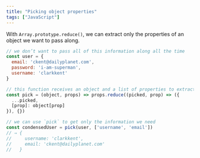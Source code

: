 ```yaml
---
title: "Picking object properties"
tags: ["JavaScript"]
---
```

With `Array.prototype.reduce()`, we can extract only the properties of an object we want to pass along.

```js
// we don’t want to pass all of this information along all the time
const user = {
  email: 'ckent@dailyplanet.com',
  password: 'i-am-superman',
  username: 'clarkkent'
}

// this function receives an object and a list of properties to extract
const pick = (object, props) => props.reduce((picked, prop) => ({
  ...picked,
  [prop]: object[prop]
}), {})

// we can use `pick` to get only the information we need
const condensedUser = pick(user, ['username', 'email'])
// ⇒ {
//     username: 'clarkkent',
//     email: 'ckent@dailyplanet.com'
//   }
```
